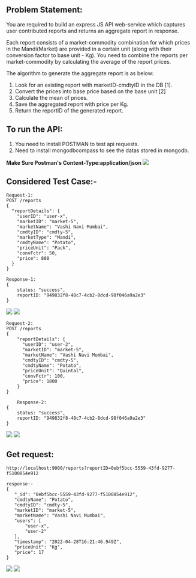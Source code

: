 ## Problem Statement:

You are required to build an express JS API web-service which captures user contributed reports and returns an aggregate report in response.

Each report consists of a market-commodity combination for which prices in the Mandi(Market) are provided in a certain unit (along with their conversion factor to base unit - Kg).
You need to combine the reports per market-commodity by calculating the average of the report prices.

The algorithm to generate the aggregate report is as below:
1.	Look for an existing report with marketID-cmdtyID in the DB [1].
2.	Convert the prices into base price based on the base unit [2]
3.	Calculate the mean of prices.
4.	Save the aggregated report with price per Kg.
5.	Return the reportID of the generated report.


## To run the API:
1. You need to install POSTMAN to test api requests.
2. Need to install mongodbcompass to see the datas stored in mongodb.

**Make Sure Postman's Content-Type:application/json**
<image src="./images/postman.PNG"  >


## Considered Test Case:-

```
Request-1:
POST /reports
{
  "reportDetails": {
    "userID": "user-x",
    "marketID": "market-5",
    "marketName": "Vashi Navi Mumbai",
    "cmdtyID": "cmdty-5",
    "marketType": "Mandi",
    "cmdtyName": "Potato",
    "priceUnit": "Pack",
    "convFctr": 50,
    "price": 800
  }
}

Response-1:
{
	status: "success",
	reportID: "949832f8-48c7-4cb2-8dcd-98f046a9a2e3"
}
```
<image src="./images/post1.PNG"  >
<image src="./images/res1.PNG"  >

```
Request-2:
POST /reports
{ 
    "reportDetails": {
      "userID": "user-2",
      "marketID": "market-5",
      "marketName": "Vashi Navi Mumbai",
      "cmdtyID": "cmdty-5",
      "cmdtyName": "Potato",
      "priceUnit": "Quintal",
      "convFctr": 100,
      "price": 1800
    }
}

	Response-2:
{
	status: "success",
	reportID: "949832f8-48c7-4cb2-8dcd-98f046a9a2e3"
}
```
<image src="./images/post2.PNG">
<image src="./images/res2.PNG"  >

## Get request:
 ``` http://localhost:9000/reports?reportID=0ebf5bcc-5559-43fd-9277-f5100854e912 ```

 ```
 response:-
 {
    "_id": "0ebf5bcc-5559-43fd-9277-f5100854e912",
    "cmdtyName": "Potato",
    "cmdtyID": "cmdty-5",
    "marketID": "market-5",
    "marketName": "Vashi Navi Mumbai",
    "users": [
        "user-x",
        "user-2"
    ],
    "timestamp": "2022-04-28T16:21:46.949Z",
    "priceUnit": "Kg",
    "price": 17
}
```

<image src="./images/getHead.PNG">
<image src="./images/getres.PNG">